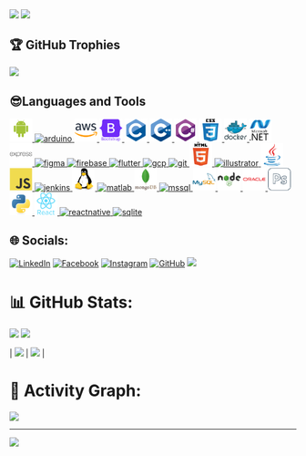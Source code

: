 <img src="https://media.licdn.com/dms/image/D5616AQEWUWTE25KN_g/profile-displaybackgroundimage-shrink_350_1400/0/1712085737534?e=1718236800&v=beta&t=O8v7VEVIUwRf4ADl2dKwV7P691adx6yUJUTakc0GJE8">
<img src="https://user-images.githubusercontent.com/73097560/115834477-dbab4500-a447-11eb-908a-139a6edaec5c.gif">

## 🏆 GitHub Trophies
![](https://github-profile-trophy.vercel.app/?username=chathuradissanayake&theme=radical&no-frame=false&no-bg=true&margin-w=4)

<!-- <img src="https://user-images.githubusercontent.com/73097560/115834477-dbab4500-a447-11eb-908a-139a6edaec5c.gif"> -->

## 😎Languages and Tools
<p align="left"> <a href="https://developer.android.com" target="_blank" rel="noreferrer"> <img src="https://raw.githubusercontent.com/devicons/devicon/master/icons/android/android-original-wordmark.svg" alt="android" width="40" height="40"/> </a> <a href="https://www.arduino.cc/" target="_blank" rel="noreferrer"> <img src="https://cdn.worldvectorlogo.com/logos/arduino-1.svg" alt="arduino" width="40" height="40"/> </a> <a href="https://aws.amazon.com" target="_blank" rel="noreferrer"> <img src="https://raw.githubusercontent.com/devicons/devicon/master/icons/amazonwebservices/amazonwebservices-original-wordmark.svg" alt="aws" width="40" height="40"/> </a> <a href="https://getbootstrap.com" target="_blank" rel="noreferrer"> <img src="https://raw.githubusercontent.com/devicons/devicon/master/icons/bootstrap/bootstrap-plain-wordmark.svg" alt="bootstrap" width="40" height="40"/> </a> <a href="https://www.cprogramming.com/" target="_blank" rel="noreferrer"> <img src="https://raw.githubusercontent.com/devicons/devicon/master/icons/c/c-original.svg" alt="c" width="40" height="40"/> </a> <a href="https://www.w3schools.com/cpp/" target="_blank" rel="noreferrer"> <img src="https://raw.githubusercontent.com/devicons/devicon/master/icons/cplusplus/cplusplus-original.svg" alt="cplusplus" width="40" height="40"/> </a> <a href="https://www.w3schools.com/cs/" target="_blank" rel="noreferrer"> <img src="https://raw.githubusercontent.com/devicons/devicon/master/icons/csharp/csharp-original.svg" alt="csharp" width="40" height="40"/> </a> <a href="https://www.w3schools.com/css/" target="_blank" rel="noreferrer"> <img src="https://raw.githubusercontent.com/devicons/devicon/master/icons/css3/css3-original-wordmark.svg" alt="css3" width="40" height="40"/> </a> <a href="https://www.docker.com/" target="_blank" rel="noreferrer"> <img src="https://raw.githubusercontent.com/devicons/devicon/master/icons/docker/docker-original-wordmark.svg" alt="docker" width="40" height="40"/> </a> <a href="https://dotnet.microsoft.com/" target="_blank" rel="noreferrer"> <img src="https://raw.githubusercontent.com/devicons/devicon/master/icons/dot-net/dot-net-original-wordmark.svg" alt="dotnet" width="40" height="40"/> </a> <a href="https://expressjs.com" target="_blank" rel="noreferrer"> <img src="https://raw.githubusercontent.com/devicons/devicon/master/icons/express/express-original-wordmark.svg" alt="express" width="40" height="40"/> </a> <a href="https://www.figma.com/" target="_blank" rel="noreferrer"> <img src="https://www.vectorlogo.zone/logos/figma/figma-icon.svg" alt="figma" width="40" height="40"/> </a> <a href="https://firebase.google.com/" target="_blank" rel="noreferrer"> <img src="https://www.vectorlogo.zone/logos/firebase/firebase-icon.svg" alt="firebase" width="40" height="40"/> </a> <a href="https://flutter.dev" target="_blank" rel="noreferrer"> <img src="https://www.vectorlogo.zone/logos/flutterio/flutterio-icon.svg" alt="flutter" width="40" height="40"/> </a> <a href="https://cloud.google.com" target="_blank" rel="noreferrer"> <img src="https://www.vectorlogo.zone/logos/google_cloud/google_cloud-icon.svg" alt="gcp" width="40" height="40"/> </a> <a href="https://git-scm.com/" target="_blank" rel="noreferrer"> <img src="https://www.vectorlogo.zone/logos/git-scm/git-scm-icon.svg" alt="git" width="40" height="40"/> </a> <a href="https://www.w3.org/html/" target="_blank" rel="noreferrer"> <img src="https://raw.githubusercontent.com/devicons/devicon/master/icons/html5/html5-original-wordmark.svg" alt="html5" width="40" height="40"/> </a> <a href="https://www.adobe.com/in/products/illustrator.html" target="_blank" rel="noreferrer"> <img src="https://www.vectorlogo.zone/logos/adobe_illustrator/adobe_illustrator-icon.svg" alt="illustrator" width="40" height="40"/> </a> <a href="https://www.java.com" target="_blank" rel="noreferrer"> <img src="https://raw.githubusercontent.com/devicons/devicon/master/icons/java/java-original.svg" alt="java" width="40" height="40"/> </a> <a href="https://developer.mozilla.org/en-US/docs/Web/JavaScript" target="_blank" rel="noreferrer"> <img src="https://raw.githubusercontent.com/devicons/devicon/master/icons/javascript/javascript-original.svg" alt="javascript" width="40" height="40"/> </a> <a href="https://www.jenkins.io" target="_blank" rel="noreferrer"> <img src="https://www.vectorlogo.zone/logos/jenkins/jenkins-icon.svg" alt="jenkins" width="40" height="40"/> </a> <a href="https://www.linux.org/" target="_blank" rel="noreferrer"> <img src="https://raw.githubusercontent.com/devicons/devicon/master/icons/linux/linux-original.svg" alt="linux" width="40" height="40"/> </a> <a href="https://www.mathworks.com/" target="_blank" rel="noreferrer"> <img src="https://upload.wikimedia.org/wikipedia/commons/2/21/Matlab_Logo.png" alt="matlab" width="40" height="40"/> </a> <a href="https://www.mongodb.com/" target="_blank" rel="noreferrer"> <img src="https://raw.githubusercontent.com/devicons/devicon/master/icons/mongodb/mongodb-original-wordmark.svg" alt="mongodb" width="40" height="40"/> </a> <a href="https://www.microsoft.com/en-us/sql-server" target="_blank" rel="noreferrer"> <img src="https://www.svgrepo.com/show/303229/microsoft-sql-server-logo.svg" alt="mssql" width="40" height="40"/> </a> <a href="https://www.mysql.com/" target="_blank" rel="noreferrer"> <img src="https://raw.githubusercontent.com/devicons/devicon/master/icons/mysql/mysql-original-wordmark.svg" alt="mysql" width="40" height="40"/> </a> <a href="https://nodejs.org" target="_blank" rel="noreferrer"> <img src="https://raw.githubusercontent.com/devicons/devicon/master/icons/nodejs/nodejs-original-wordmark.svg" alt="nodejs" width="40" height="40"/> </a> <a href="https://www.oracle.com/" target="_blank" rel="noreferrer"> <img src="https://raw.githubusercontent.com/devicons/devicon/master/icons/oracle/oracle-original.svg" alt="oracle" width="40" height="40"/> </a> <a href="https://www.photoshop.com/en" target="_blank" rel="noreferrer"> <img src="https://raw.githubusercontent.com/devicons/devicon/master/icons/photoshop/photoshop-line.svg" alt="photoshop" width="40" height="40"/> </a> <a href="https://www.python.org" target="_blank" rel="noreferrer"> <img src="https://raw.githubusercontent.com/devicons/devicon/master/icons/python/python-original.svg" alt="python" width="40" height="40"/> </a> <a href="https://reactjs.org/" target="_blank" rel="noreferrer"> <img src="https://raw.githubusercontent.com/devicons/devicon/master/icons/react/react-original-wordmark.svg" alt="react" width="40" height="40"/> </a> <a href="https://reactnative.dev/" target="_blank" rel="noreferrer"> <img src="https://reactnative.dev/img/header_logo.svg" alt="reactnative" width="40" height="40"/> </a> <a href="https://www.sqlite.org/" target="_blank" rel="noreferrer"> <img src="https://www.vectorlogo.zone/logos/sqlite/sqlite-icon.svg" alt="sqlite" width="40" height="40"/> </a> </p>

<!-- <img src="https://user-images.githubusercontent.com/73097560/115834477-dbab4500-a447-11eb-908a-139a6edaec5c.gif"> -->

## 🌐 Socials:
[![LinkedIn](https://img.shields.io/badge/LinkedIn-%230077B5.svg?logo=linkedin&logoColor=white)](https://linkedin.com/in/https://www.linkedin.com/in/chathura-dissanayake/) [![Facebook](https://img.shields.io/badge/Facebook-%231877F2.svg?logo=Facebook&logoColor=white)](https://facebook.com/https://web.facebook.com/Chathura.dissanayake98) [![Instagram](https://img.shields.io/badge/Instagram-%23E4405F.svg?logo=Instagram&logoColor=white)](https://instagram.com/https://www.instagram.com/mr__chathurad/) [![GitHub](https://img.shields.io/badge/GitHub-100000?style=for-the-badge&logo=github&logoColor=white)](https://github.com/chathuradissanayake)  [![](https://visitcount.itsvg.in/api?id=chathuradissanayake&icon=0&color=0)](https://visitcount.itsvg.in) 


# 📊 GitHub Stats:
![](https://github-readme-stats.vercel.app/api?username=chathuradissanayake&theme=dark&hide_border=false&include_all_commits=false&count_private=false)
![](https://github-readme-streak-stats.herokuapp.com/?user=chathuradissanayake&theme=dark&hide_border=false)<br/>

|     ![](https://github-readme-stats.vercel.app/api?username=chathuradissanayake&theme=dark&hide_border=false&include_all_commits=true&count_private=true)        |       ![](https://github-readme-streak-stats.herokuapp.com/?user=chathuradissanayake&theme=dark&hide_border=false)                                                                                                 |

<!--  <img src="https://user-images.githubusercontent.com/73097560/115834477-dbab4500-a447-11eb-908a-139a6edaec5c.gif">  -->

# 🚀 Activity Graph:
<img align="center" src="https://github-readme-activity-graph.vercel.app/graph?username=chathuradissanayake&theme=react-dark"/>



<!-- ![](https://github-readme-stats.vercel.app/api/top-langs/?username=chathuradissanayake&theme=dark&hide_border=false&include_all_commits=false&count_private=false&layout=compact) -->


---

<!-- Proudly created with GPRM ( https://gprm.itsvg.in ) -->




<!--
<img src="https://user-images.githubusercontent.com/73097560/115834477-dbab4500-a447-11eb-908a-139a6edaec5c.gif">

# 📈 Statistics:
<div align="center">
<a href="https://github.com/chathuradissanayake">
<img align="center" src="http://github-profile-summary-cards.vercel.app/api/cards/stats?username=chathuradissanayake&theme=algolia" height="180em" />
<img align="center" src="http://github-profile-summary-cards.vercel.app/api/cards/most-commit-language?username=chathuradissanayake&theme=algolia" height="180em" />
<img align="center" src="http://github-profile-summary-cards.vercel.app/api/cards/repos-per-language?username=chathuradissanayake&theme=algolia" height="180em" />
<img align="center" src="http://github-profile-summary-cards.vercel.app/api/cards/productive-time?username=chathuradissanayake&theme=algolia" height="180em" />
<img align="center" src="http://github-profile-summary-cards.vercel.app/api/cards/profile-details?username=chathuradissanayake&theme=algolia" height="180em" />
</div>
-->


<img src="https://raw.githubusercontent.com/Trilokia/Trilokia/379277808c61ef204768a61bbc5d25bc7798ccf1/bottom_header.svg" />




